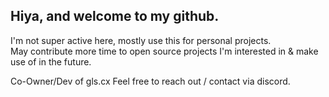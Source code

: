 ## Hiya, and welcome to my github. 
I'm not super active here, mostly use this for personal projects. </br>
May contribute more time to open source projects I'm interested in & make use of in the future. </br>

Co-Owner/Dev of gls.cx
Feel free to reach out / contact via discord.
<!--
**MontySKW/MontySKW** is a ✨ _special_ ✨ repository because its `README.md` (this file) appears on your GitHub profile.

Here are some ideas to get you started:

- 🔭 I’m currently working on ...
- 🌱 I’m currently learning ...
- 👯 I’m looking to collaborate on ...
- 🤔 I’m looking for help with ...
- 💬 Ask me about ...
- 📫 How to reach me: ...
- 😄 Pronouns: ...
- ⚡ Fun fact: ...
-->
